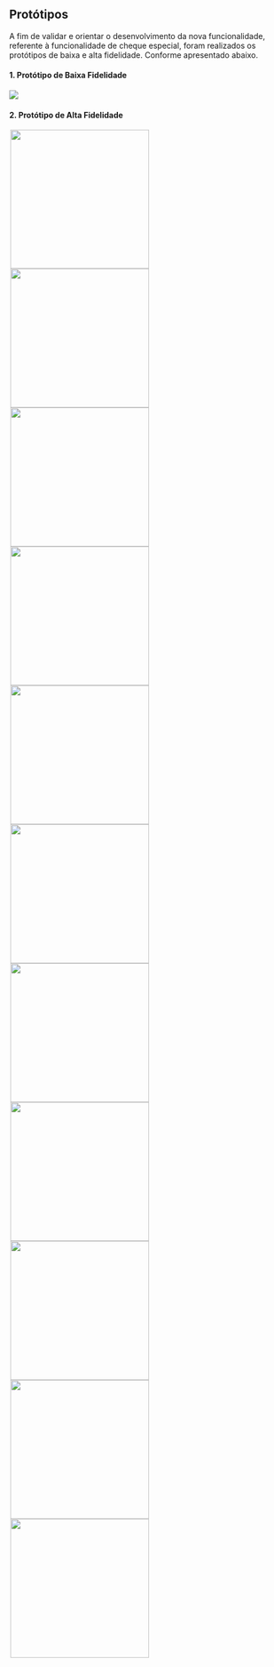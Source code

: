 ## Protótipos

A fim de validar e orientar o desenvolvimento da nova funcionalidade, referente à funcionalidade de cheque especial, foram realizados os protótipos de baixa e alta fidelidade. Conforme apresentado abaixo.

#### 1. Protótipo de Baixa Fidelidade
![](./images/prototipo_baixa_fidelidade.png)

#### 2. Protótipo de Alta Fidelidade

<div style="display:inline-block;">
    <img src="./images/prototipo-alta-fidelidade/Iniciar Aplicação.jpeg" width="250" hspace="2">
    <img src="./images/prototipo-alta-fidelidade/Extrato da conta.png" width="250" hspace="2">
    <img src="./images/prototipo-alta-fidelidade/Escolher Cheque Especial.png" width="250" hspace="2">
    <img src="./images/prototipo-alta-fidelidade/Elegibilidade.png" width="250" hspace="2">
    <img src="./images/prototipo-alta-fidelidade/Ativar Cheque Especial.png" width="250" hspace="2">
    <img src="./images/prototipo-alta-fidelidade/Acompanhar limite.png" width="250" hspace="2">
    <img src="./images/prototipo-alta-fidelidade/Parcelamento.png" width="250" hspace="2">
    <img src="./images/prototipo-alta-fidelidade/Parcelamento-2.png" width="250" hspace="2">
    <img src="./images/prototipo-alta-fidelidade/Acompanhar limite-2.png" width="250" hspace="2">
    <img src="./images/prototipo-alta-fidelidade/Parcelas.png" width="250" hspace="2">
    <img src="./images/prototipo-alta-fidelidade/Extrato cheque.png" width="250" hspace="2">
</div>